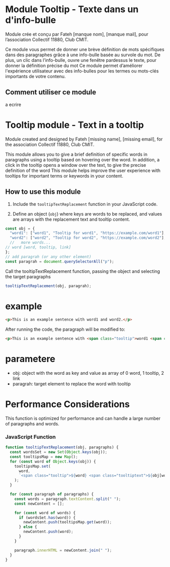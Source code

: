 
# Module Tooltip - Texte dans un d'info-bulle

Module crée et conçu par Fateh [manque nom], [manque mail], pour l’association Collectif 11880, Club CMIT.

Ce module vous permet de donner une brève définition de mots spécifiques dans des paragraphes grâce à une info-bulle basée au survole du mot. De plus, un clic dans l’info-bulle, ouvre une fenêtre pardessus le texte, pour donner la définition précise du mot
Ce module permet d’améliorer l'expérience utilisateur avec des info-bulles pour les termes ou mots-clés importants de votre contenu.

## Comment utiliser ce module

a ecrire 


# Tooltip module - Text in a tooltip

Module created and designed by Fateh [missing name], [missing email], for the association Collectif 11880, Club CMIT.

This module allows you to give a brief definition of specific words in paragraphs using a tooltip based on hovering over the word. In addition, a click in the tooltip opens a window over the text, to give the precise definition of the word
This module helps improve the user experience with tooltips for important terms or keywords in your content.

## How to use this module

1. Include the `tooltipTextReplacement` function in your JavaScript code.

2. Define an object (`obj`) where keys are words to be replaced, and values are arrays with the replacement text and tooltip content.

```javascript
const obj = {
  "word1": ["word1", "Tooltip for word1", "https://example.com/word1"],
  "word2": ["word2", "Tooltip for word2", "https://example.com/word2"],
  //   more words...
// word [word, tooltip, link]
};
// add paragrah (or any other element)
const paragrah = document.querySelectorAll("p");
```

Call the tooltipTextReplacement function, passing the object and selecting the target paragraphs
```javascript
tooltipTextReplacement(obj, paragrah);
```
# example 
```html
<p>This is an example sentence with word1 and word2.</p>
```
After running the code, the paragraph will be modified to:
```html
<p>This is an example sentence with <span class="tooltip">word1 <span class="tooltiptext">Tooltip for word1</span></span> and <span class="tooltip">word2 <span class="tooltiptext">Tooltip for word2</span></span>.</p>
```
# parametere
- obj: object with the word as key and value as array of 0 word, 1 tooltip, 2 link
- paragrah: target element to replace the word with tooltip
# Performance Considerations
This function is optimized for performance and can handle a large number of paragraphs and words.


### JavaScript Function

```javascript
function tooltipTextReplacement(obj, paragraphs) {
  const wordsSet = new Set(Object.keys(obj));
  const tooltipsMap = new Map();
  for (const word of Object.keys(obj)) {
    tooltipsMap.set(
      word,
      `<span class="tooltip">${word} <span class="tooltiptext">${obj[word][1]}</span></span>`
    );
  }

  for (const paragraph of paragraphs) {
    const words = paragraph.textContent.split(" ");
    const newContent = [];

    for (const word of words) {
      if (wordsSet.has(word)) {
        newContent.push(tooltipsMap.get(word));
      } else {
        newContent.push(word);
      }
    }

    paragraph.innerHTML = newContent.join(" ");
  }
}
```